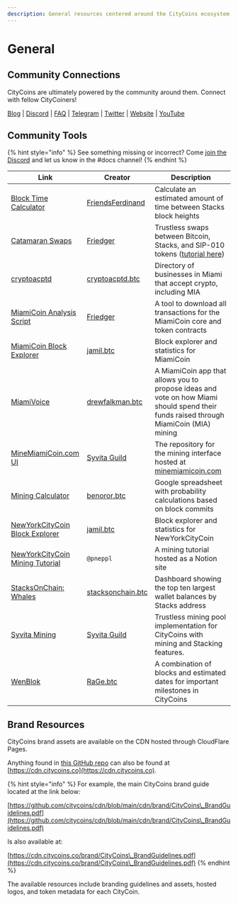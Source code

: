 ```yaml
---
description: General resources centered around the CityCoins ecosystem.
---
```


# General

## Community Connections

CityCoins are ultimately powered by the community around them. Connect with fellow CityCoiners!

[Blog](https://citycoins.co/blog) | [Discord](https://discord.gg/citycoins) | [FAQ](https://www.citycoins.co/citycoins-faq) | [Telegram](https://t.me/joinchat/zXQLjBgZzIYxNjI8) | [Twitter](https://twitter.com/minecitycoins) | [Website](https://citycoins.co) | [YouTube](https://www.youtube.com/channel/UCOPzQ6DU6agjOweTNydRtTA)

## Community Tools

{% hint style="info" %}
See something missing or incorrect? Come [join the Discord](https://discord.gg/citycoins) and let us know in the #docs channel!
{% endhint %}

| Link                                                                                                                        | Creator                                                 | Description                                                                                                                                                                             |
| --------------------------------------------------------------------------------------------------------------------------- | ------------------------------------------------------- | --------------------------------------------------------------------------------------------------------------------------------------------------------------------------------------- |
| [Block Time Calculator](https://stxtime.stxstats.xyz)                                                                       | [FriendsFerdinand](https://twitter.com/FriendsFerdina1) | Calculate an estimated amount of time between Stacks block heights                                                                                                                      |
| [Catamaran Swaps](https://www.catamaranswaps.org)                                                                           | [Friedger](https://friedger.de)                         | Trustless swaps between Bitcoin, Stacks, and SIP-010 tokens ([tutorial here](https://thetutorials.notion.site/thetutorials/How-to-use-Catamaranswaps-c9c0b864bdfc4f01b656be468b15d526)) |
| [cryptoacptd](https://cryptoacptd.com)                                                                                      | [cryptoacptd.btc](https://twitter.com/cryptoacptd)      | Directory of businesses in Miami that accept crypto, including MIA                                                                                                                      |
| [MiamiCoin Analysis Script](https://gitlab.com/riot.ai/clarity-pool-tools/-/blob/master/tool-scripts/analysis-citycoins.ts) | [Friedger](https://friedger.de)                         | A tool to download all transactions for the MiamiCoin core and token contracts                                                                                                          |
| [MiamiCoin Block Explorer](https://miamining.com)                                                                           | [jamil.btc](https://mobile.twitter.com/jamilbtc)        | Block explorer and statistics for MiamiCoin                                                                                                                                             |
| [MiamiVoice](https://miamivoice.org)                                                                                        | [drewfalkman.btc](https://twitter.com/drewfalkman)      | A MiamiCoin app that allows you to propose ideas and vote on how Miami should spend their funds raised through MiamiCoin (MIA) mining                                                   |
| [MineMiamiCoin.com UI](https://github.com/syvita/mmc)                                                                       | [Syvita Guild](https://twitter.com/syvitaguild)         | The repository for the mining interface hosted at [minemiamicoin.com](https://minemiamicoin.com)                                                                                        |
| [Mining Calculator](https://docs.google.com/spreadsheets/d/1pR9q6MAFrPjXoDNjQFMOZW6MQE1piTsXausYQyABWqk/edit#gid=0)         | [benoror.btc](https://twitter.com/benoror)              | Google spreadsheet with probability calculations based on block commits                                                                                                                 |
| [NewYorkCityCoin Block Explorer](https://mining.nyc)                                                                        | [jamil.btc](https://mobile.twitter.com/jamilbtc)        | Block explorer and statistics for NewYorkCityCoin                                                                                                                                       |
| [NewYorkCityCoin Mining Tutorial](https://thetutorials.notion.site/How-to-mine-NYC-727a74c8d8964d1aa7d110ff19929272)        | `@pneppl`                                               | A mining tutorial hosted as a Notion site                                                                                                                                               |
| [StacksOnChain: Whales](https://stacksonchain.com/tokenwhales)                                                              | [stacksonchain.btc](https://twitter.com/anononchain)    | Dashboard showing the top ten largest wallet balances by Stacks address                                                                                                                 |
| [Syvita Mining](https://syvitamining.com)                                                                                   | [Syvita Guild](https://twitter.com/syvitaguild)         | Trustless mining pool implementation for CityCoins with mining and Stacking features.                                                                                                   |
| [WenBlok](https://foragerr.github.io/wenblok/)                                                                              | [RaGe.btc](https://twitter.com/fora9err)                | A combination of blocks and estimated dates for important milestones in CityCoins                                                                                                       |

## Brand Resources

CityCoins brand assets are available on the CDN hosted through CloudFlare Pages.

Anything found in [this GitHub repo](https://github.com/citycoins/cdn) can also be found at [https://cdn.citycoins.co](https://cdn.citycoins.co).

{% hint style="info" %}
For example, the main CityCoins brand guide located at the link below:

[https://github.com/citycoins/cdn/blob/main/cdn/brand/CityCoins\_BrandGuidelines.pdf](https://github.com/citycoins/cdn/blob/main/cdn/brand/CityCoins\_BrandGuidelines.pdf)



Is also available at:

[https://cdn.citycoins.co/brand/CityCoins\_BrandGuidelines.pdf](https://cdn.citycoins.co/brand/CityCoins\_BrandGuidelines.pdf)
{% endhint %}

The available resources include branding guidelines and assets, hosted logos, and token metadata for each CityCoin.

